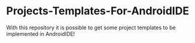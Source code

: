 # Projects-Templates-For-AndroidIDE
With this repository it is possible to get some project templates to be implemented in AndroidIDE!
